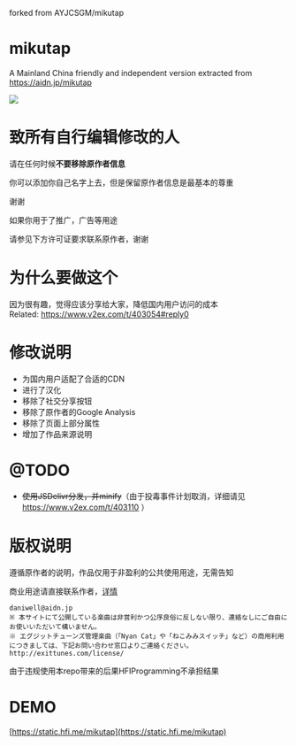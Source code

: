 forked from AYJCSGM/mikutap

# mikutap
A Mainland China friendly and independent version extracted from https://aidn.jp/mikutap  
   
![](https://i.loli.net/2017/12/23/5a3e0812758da.gif)  

# 致所有自行编辑修改的人

请在任何时候**不要移除原作者信息**

你可以添加你自己名字上去，但是保留原作者信息是最基本的尊重

谢谢

如果你用于了推广，广告等用途

请参见下方许可证要求联系原作者，谢谢

# 为什么要做这个  
因为很有趣，觉得应该分享给大家，降低国内用户访问的成本  
Related: https://www.v2ex.com/t/403054#reply0    

# 修改说明  
- 为国内用户适配了合适的CDN
- 进行了汉化
- 移除了社交分享按钮
- 移除了原作者的Google Analysis
- 移除了页面上部分属性
- 增加了作品来源说明

# @TODO
- ~~使用JSDelivr分发，并minify~~（由于投毒事件计划取消，详细请见 https://www.v2ex.com/t/403110 ）

# 版权说明  
遵循原作者的说明，作品仅用于非盈利的公共使用用途，无需告知  

商业用途请直接联系作者，[详情](https://aidn.jp/about/)
```
daniwell@aidn.jp
※ 本サイトにて公開している楽曲は非営利かつ公序良俗に反しない限り、連絡なしにご自由にお使いいただいて構いません。
※ エグジットチューンズ管理楽曲（「Nyan Cat」や「ねこみみスイッチ」など）の商用利用につきましては、下記お問い合わせ窓口よりご連絡ください。
http://exittunes.com/license/
```
由于违规使用本repo带来的后果HFIProgramming不承担结果  

# DEMO  
[https://static.hfi.me/mikutap](https://static.hfi.me/mikutap)

